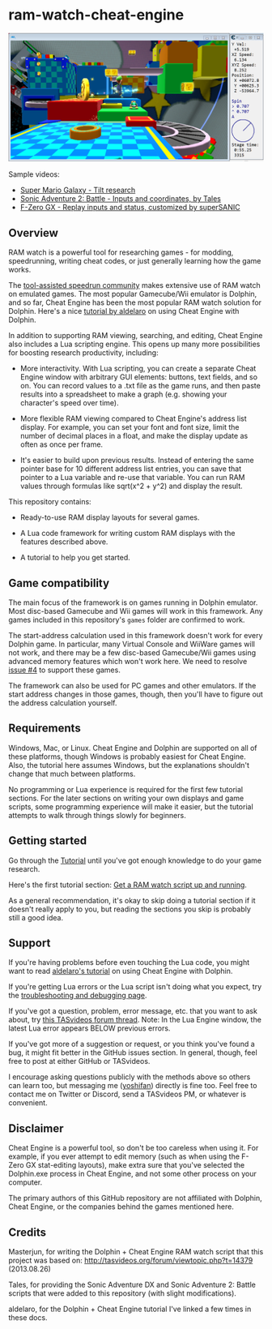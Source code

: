 # ram-watch-cheat-engine

<img src="screenshot.png" width="800" />

Sample videos:

- [Super Mario Galaxy - Tilt research](https://www.youtube.com/watch?v=AEkigdJddw8)
- [Sonic Adventure 2: Battle - Inputs and coordinates, by Tales](https://www.youtube.com/watch?v=Cp1txiez0OM)
- [F-Zero GX - Replay inputs and status, customized by superSANIC](https://www.youtube.com/watch?v=ntQt6srYo6A)


## Overview

RAM watch is a powerful tool for researching games - for modding, speedrunning, writing cheat codes, or just generally learning how the game works.

The [tool-assisted speedrun community](http://tasvideos.org/) makes extensive use of RAM watch on emulated games. The most popular Gamecube/Wii emulator is Dolphin, and so far, Cheat Engine has been the most popular RAM watch solution for Dolphin. Here's a nice [tutorial by aldelaro](http://tasvideos.org/forum/viewtopic.php?t=17735) on using Cheat Engine with Dolphin.

In addition to supporting RAM viewing, searching, and editing, Cheat Engine also includes a Lua scripting engine. This opens up many more possibilities for boosting research productivity, including:

- More interactivity. With Lua scripting, you can create a separate Cheat Engine window with arbitrary GUI elements: buttons, text fields, and so on. You can record values to a .txt file as the game runs, and then paste results into a spreadsheet to make a graph (e.g. showing your character's speed over time).

- More flexible RAM viewing compared to Cheat Engine's address list display. For example, you can set your font and font size, limit the number of decimal places in a float, and make the display update as often as once per frame.

- It's easier to build upon previous results. Instead of entering the same pointer base for 10 different address list entries, you can save that pointer to a Lua variable and re-use that variable. You can run RAM values through formulas like sqrt(x^2 + y^2) and display the result.

This repository contains:

- Ready-to-use RAM display layouts for several games.

- A Lua code framework for writing custom RAM displays with the features described above.

- A tutorial to help you get started.


## Game compatibility

The main focus of the framework is on games running in Dolphin emulator. Most disc-based Gamecube and Wii games will work in this framework. Any games included in this repository's `games` folder are confirmed to work.

The start-address calculation used in this framework doesn't work for every Dolphin game. In particular, many Virtual Console and WiiWare games will not work, and there may be a few disc-based Gamecube/Wii games using advanced memory features which won't work here. We need to resolve [issue #4](https://github.com/yoshifan/ram-watch-cheat-engine/issues/4) to support these games.

The framework can also be used for PC games and other emulators. If the start address changes in those games, though, then you'll have to figure out the address calculation yourself.


## Requirements

Windows, Mac, or Linux. Cheat Engine and Dolphin are supported on all of these platforms, though Windows is probably easiest for Cheat Engine. Also, the tutorial here assumes Windows, but the explanations shouldn't change that much between platforms.

No programming or Lua experience is required for the first few tutorial sections. For the later sections on writing your own displays and game scripts, some programming experience will make it easier, but the tutorial attempts to walk through things slowly for beginners.


## Getting started

Go through the [Tutorial](/docs/tutorial/index.md) until you've got enough knowledge to do your game research.

Here's the first tutorial section: [Get a RAM watch script up and running](/docs/tutorial/run.md).

As a general recommendation, it's okay to skip doing a tutorial section if it doesn't really apply to you, but reading the sections you skip is probably still a good idea.


## Support

If you're having problems before even touching the Lua code, you might want to read [aldelaro's tutorial](http://tasvideos.org/forum/viewtopic.php?t=17735) on using Cheat Engine with Dolphin.

If you're getting Lua errors or the Lua script isn't doing what you expect, try the [troubleshooting and debugging page](/docs/debugging.md).

If you've got a question, problem, error message, etc. that you want to ask about, try [this TASvideos forum thread](http://tasvideos.org/forum/viewtopic.php?t=18685). Note: In the Lua Engine window, the latest Lua error appears BELOW previous errors.

If you've got more of a suggestion or request, or you think you've found a bug, it might fit better in the GitHub issues section. In general, though, feel free to post at either GitHub or TASvideos.

I encourage asking questions publicly with the methods above so others can learn too, but messaging me ([yoshifan](https://github.com/yoshifan)) directly is fine too. Feel free to contact me on Twitter or Discord, send a TASvideos PM, or whatever is convenient.


## Disclaimer

Cheat Engine is a powerful tool, so don't be too careless when using it. For example, if you ever attempt to edit memory (such as when using the F-Zero GX stat-editing layouts), make extra sure that you've selected the Dolphin.exe process in Cheat Engine, and not some other process on your computer.

The primary authors of this GitHub repository are not affiliated with Dolphin, Cheat Engine, or the companies behind the games mentioned here.


## Credits

Masterjun, for writing the Dolphin + Cheat Engine RAM watch script that this project was based on: http://tasvideos.org/forum/viewtopic.php?t=14379 (2013.08.26)

Tales, for providing the Sonic Adventure DX and Sonic Adventure 2: Battle scripts that were added to this repository (with slight modifications).

aldelaro, for the Dolphin + Cheat Engine tutorial I've linked a few times in these docs.
